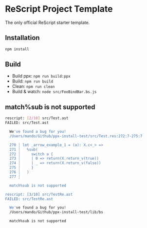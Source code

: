 # ReScript Project Template

The only official ReScript starter template.

## Installation

```sh
npm install
```

## Build

- Build ppx: `npm run build:ppx`
- Build: `npm run build`
- Clean: `npm run clean`
- Build & watch: `node src/FooBindBar.bs.js`


## match%sub is not supported

```sh
rescript: [2/10] src/Test.ast
FAILED: src/Test.ast

  We've found a bug for you!
  /Users/mando/Github/ppx-install-test/src/Test.res:272:7-275:7

  270 ┆ let _arrow_example_1 = (a): X.c<_> =>
  271 ┆   %sub(
  272 ┆     switch a {
  273 ┆     | 0 => return(X.return_v(true))
  274 ┆     | _ => return(X.return_v(false))
  275 ┆     }
  276 ┆   )
  277 ┆

  match%sub is not supported

rescript: [3/10] src/TestRe.ast
FAILED: src/TestRe.ast

  We've found a bug for you!
  /Users/mando/Github/ppx-install-test/lib/bs

  match%sub is not supported

```
